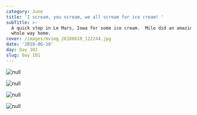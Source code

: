 ```yaml
---
category: June
title: 'I scream, you scream, we all scream for ice cream! '
subTitle: >-
  A quick stop in Le Mars, Iowa for some ice cream.  Milo did an amazing job the
  whole way home.  
cover: /images/mvimg_20180610_122244.jpg
date: '2018-06-10'
day: Day 101
slug: Day 101
---
```

![null](/images/mvimg_20180610_122244.jpg)

![null](/images/img_20180610_123411.jpg)

![null](/images/img_20180610_124000.jpg)

![null](/images/img_20180610_092818.jpg)
